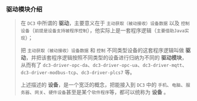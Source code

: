 ### 驱动模块介绍



> 在 `DC3` 中所谓的 **驱动**，主要意义在于 `主动获取（被动接收）设备数据` 以及 `控制设备`（`前提是设备支持被程序控制`），他实际上是一套程序逻辑（`主要借助Java实现`）；
>
> 把 `主动获取（被动接收）设备数据` 和 `控制` 不同类型设备的这套程序逻辑叫做 **驱动**，并把该套程序逻辑按照不同类型的设备进行归纳为不同的 **驱动模块**，从而有了 `dc3-driver-opc-da`、`dc3-driver-opc-ua`、`dc3-driver-mqtt`、`dc3-driver-modbus-tcp`、`dc3-driver-plcs7` 等。
>
> 上述描述的 **设备**，是一个宽泛的概念，把能接入到 `DC3` 中的 `手机`、`电脑`、`服务器`、`网关`、`硬件设备`甚至是某个`软件程序`等，都可以统称为 **设备** 。

